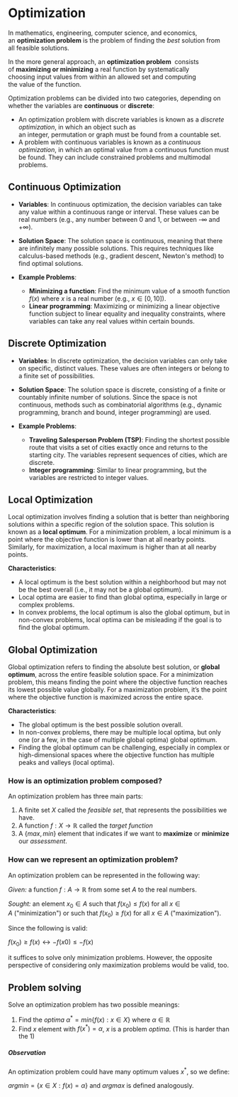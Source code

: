 # Optimization

In mathematics, engineering, computer science, and economics, an **optimization problem** is the problem of finding the _best_ solution from all feasible solutions.

In the more general approach, an **optimization problem**  consists of **maximizing or minimizing** a real function by systematically choosing input values from within an allowed set and computing the value of the function.

Optimization problems can be divided into two categories, depending on whether the variables are **continuous** or **discrete**:

- An optimization problem with discrete variables is known as a *discrete optimization*, in which an object such as an integer, permutation or graph must be found from a countable set.
- A problem with continuous variables is known as a *continuous optimization*, in which an optimal value from a continuous function must be found. They can include constrained problems and multimodal problems.

## Continuous Optimization

- **Variables**: In continuous optimization, the decision variables can take any value within a continuous range or interval. These values can be real numbers (e.g., any number between 0 and 1, or between -∞ and +∞).
    
- **Solution Space**: The solution space is continuous, meaning that there are infinitely many possible solutions. This requires techniques like calculus-based methods (e.g., gradient descent, Newton's method) to find optimal solutions.
    
- **Example Problems**:
    - **Minimizing a function**: Find the minimum value of a smooth function $f(x)$ where $x$ is a real number (e.g., $x \in [0, 10]$).
    - **Linear programming**: Maximizing or minimizing a linear objective function subject to linear equality and inequality constraints, where variables can take any real values within certain bounds.

## Discrete Optimization

- **Variables**: In discrete optimization, the decision variables can only take on specific, distinct values. These values are often integers or belong to a finite set of possibilities.
    
- **Solution Space**: The solution space is discrete, consisting of a finite or countably infinite number of solutions. Since the space is not continuous, methods such as combinatorial algorithms (e.g., dynamic programming, branch and bound, integer programming) are used.
    
- **Example Problems**:
    - **Traveling Salesperson Problem (TSP)**: Finding the shortest possible route that visits a set of cities exactly once and returns to the starting city. The variables represent sequences of cities, which are discrete.
    - **Integer programming**: Similar to linear programming, but the variables are restricted to integer values.


## Local Optimization
Local optimization involves finding a solution that is better than neighboring solutions within a specific region of the solution space. This solution is known as a **local optimum**. For a minimization problem, a local minimum is a point where the objective function is lower than at all nearby points. Similarly, for maximization, a local maximum is higher than at all nearby points.

**Characteristics**:
- A local optimum is the best solution within a neighborhood but may not be the best overall (i.e., it may not be a global optimum).
- Local optima are easier to find than global optima, especially in large or complex problems.
- In convex problems, the local optimum is also the global optimum, but in non-convex problems, local optima can be misleading if the goal is to find the global optimum.


## Global Optimization
Global optimization refers to finding the absolute best solution, or **global optimum**, across the entire feasible solution space. For a minimization problem, this means finding the point where the objective function reaches its lowest possible value globally. For a maximization problem, it’s the point where the objective function is maximized across the entire space.

**Characteristics**:
- The global optimum is the best possible solution overall.
- In non-convex problems, there may be multiple local optima, but only one (or a few, in the case of multiple global optima) global optimum.
- Finding the global optimum can be challenging, especially in complex or high-dimensional spaces where the objective function has multiple peaks and valleys (local optima).

### How is an optimization problem composed?
An optimization problem has three main parts:

1) A finite set $X$ called the *feasible set*, that represents the possibilities we have.
2) A function $f:X \rightarrow \mathbb{R}$ called the *target function* 
3) A $\{max, min\}$ element that indicates if we want to **maximize** or **minimize** our *assessment*.


### How can we represent an optimization problem?
An optimization problem can be represented in the following way:

_Given:_ a function $f:A \rightarrow \mathbb{R}$ from some set $A$ to the real numbers.

_Sought:_ an element $x_0 \in A$ such that $f(x_0) \leq f(x)$ for all $x \in A$ ("minimization") or such that $f(x_0) \geq f(x)$ for all $x \in A$ ("maximization").

Since the following is valid:

$f(x_0) \geq f(x) \leftrightarrow −f(x0) \leq −f(x)$

it suffices to solve only minimization problems. However, the opposite perspective of considering only maximization problems would be valid, too.


## Problem solving
Solve an optimization problem has two possible meanings:

1) Find the *optima* $\alpha^* = min \{f(x):x \in X \}$ where $\alpha \in \mathbb{R}$
2) Find $x$ element with $f(x^*) = \alpha$, $x$ is a problem *optima*. (This is harder than the 1)

##### Observation
An optimization problem could have many optimum values $x^*$, so we define:

$argmin = \{x \in X: f(x) = \alpha \}$ and $argmax$ is defined analogously.

